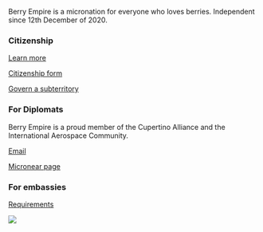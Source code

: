 <section>
  <p>Berry Empire is a micronation for everyone who loves berries. Independent since 12th December of 2020.</p>
</section>
<section>
  <h3 class="highlighted"> Citizenship </h3>
  <a class="thickbutton thick" href="/citizen/"> <p>Learn more</p> </a>
  <a class="thickbutton thick" href="https://docs.google.com/forms/d/e/1FAIpQLSfkJTmNNMBZQjtnY1X0qukH5jc4miOadwbrQjsZ3HqjJVhTfQ/viewform?usp=sf_link"> <p>Citizenship form</p> </a>
  <a class="thickbutton thick" href="/law/subterritory.html"> <p>Govern a subterritory</p> </a>
</section>
<section>
  <h3> For Diplomats </h3>
  <p>Berry Empire is a proud member of the Cupertino Alliance and the International Aerospace Community.</p>
  <a class="thickbutton thick" href="mailto:berryempire@protonmail.com"> <p>Email</p> </a>
  <a class="thickbutton thick" target="_blank" href="https://micronear.cupertinoalliance.com/micronation.html?m=RR"> <p>Micronear page</p> </a>
</section>
<section>
<h3> For embassies </h3>
  <a class="thickbutton thick" target="_blank" href="/embassy/"> <p>Requirements</p> </a>
</section>
<img src="https://media.discordapp.net/attachments/850110387243319327/850111340277137448/Berry_Kingdom1.png">
